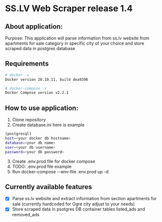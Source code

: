 # SS.LV Web Scraper release 1.4


## About application:
Purpose: This application will parse information from ss.lv website from apartments for sale category in specific city of your choice
and store scraped data in postgres database


## Requirements

```bash
# docker -v                                                                 
Docker version 20.10.11, build dea9396

# docker-compose -v                                                                  
Docker Compose version v2.2.1

```


## How to use application:
1. Clone repository 
2. Create database.ini here is example
```bash                                      
[postgresql]
host=<your docker db hostname>
database=<your db name>
user=<your db username>
password=<your db password>

```
3. Create .env.prod file for docker compose
4. TODO: .env.prod file  example
5. Run docker-compose --env-file .env.prod up -d


## Currently available features
- [x] Parse ss.lv website and extract information from section apartments for sale (currently hardcoded for Ogre city adjust to your needs)
- [x] Store scraped data in psotgres DB container tables listed_ads and removed_ads  
